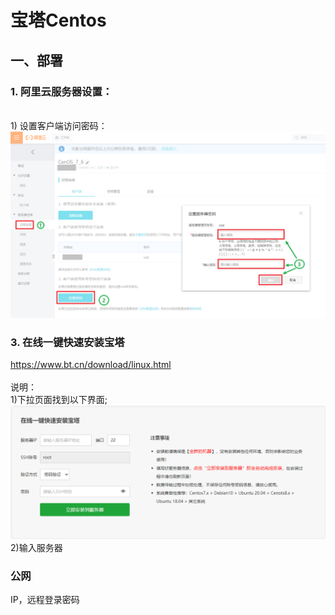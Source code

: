 # 宝塔Centos
## 一、部署
### 1. 阿里云服务器设置：
<br/> 1) 设置客户端访问密码：<br/>
![al_00](https://github.com/hebin86010/Nodejs_AfterEnd/blob/main/%E6%96%87%E6%A1%A3/%E9%83%A8%E7%BD%B2/%E6%88%AA%E5%9B%BE/%E9%98%BF%E9%87%8C%E4%BA%91-00.png)
### 3. 在线一键快速安装宝塔<br/>
https://www.bt.cn/download/linux.html       
<br/>说明：
<br/> 1)下拉页面找到以下界面;<br/>
![bt_01](https://github.com/hebin86010/Nodejs_AfterEnd/blob/main/%E6%96%87%E6%A1%A3/%E9%83%A8%E7%BD%B2/%E6%88%AA%E5%9B%BE/bt-01.png)
<br/> 2)输入服务器<h3>公网</h3>IP，远程登录密码 <br/>
